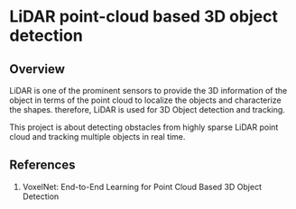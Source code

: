 # LiDAR point-cloud based 3D object detection

## Overview

LiDAR is one of the prominent sensors to provide the 3D information of the object in terms of the point cloud to localize the objects and characterize the shapes. therefore, LiDAR is used for 3D Object detection and tracking.

This project is about detecting obstacles from highly sparse LiDAR point cloud and tracking multiple objects in real time. 

## References

1. VoxelNet: End-to-End Learning for Point Cloud Based 3D Object Detection 

